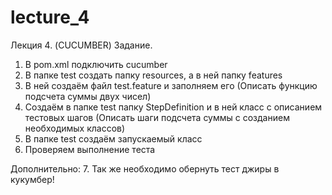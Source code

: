 # lecture_4
Лекция 4. (CUCUMBER)
Задание.
1.	В pom.xml подключить cucumber
2.	В папке test создать папку resources, а в ней папку features
3.	В ней создаём файл test.feature и заполняем его (Описать функцию подсчета суммы двух чисел)
4.	Создаём в папке test папку StepDefinition и в ней класс c описанием тестовых шагов (Описать шаги подсчета суммы с созданием необходимых классов)
5.	В папке test создаём запускаемый класс
6.	Проверяем выполнение теста

Дополнительно:
7.  Так же необходимо обернуть тест джиры в кукумбер!
